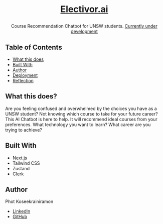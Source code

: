 # <p align="center"><a href="">Electivor.ai</a></p>

<p align="center"> Course Recommendation Chatbot for UNSW students. <a href="">Currently under development</a></p>

## Table of Contents
- [What this does](#what-this-does)
- [Built With](#built-with)
- [Author](#author)
- [Deployment](#deployment)
- [Reflection](#reflection)

## What this does?

Are you feeling confused and overwhelmed by the choices you have as a UNSW student? Not knowing which course to take for your future career? This AI Chatbot is here to help. It will recommend ideal courses from your preferences. What technology you want to learn? What career are you trying to achieve?

## Built With

- Next.js
- Tailwind CSS
- Zustand
- Clerk

## Author

Phot Koseekrainiramon
- [LinkedIn](https://www.linkedin.com/in/photkosee/)
- [GitHub](https://github.com/photkosee)
